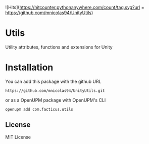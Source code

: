 ![Hits](https://hitcounter.pythonanywhere.com/count/tag.svg?url = https://github.com/mnicolas94/UnityUtils)

# Utils

Utility attributes, functions and extensions for Unity

# Installation

You can add this package with the github URL

```
https://github.com/mnicolas94/UnityUtils.git
```

or as a OpenUPM package with OpenUPM's CLI

```
openupm add com.facticus.utils
```

## License

MIT License
